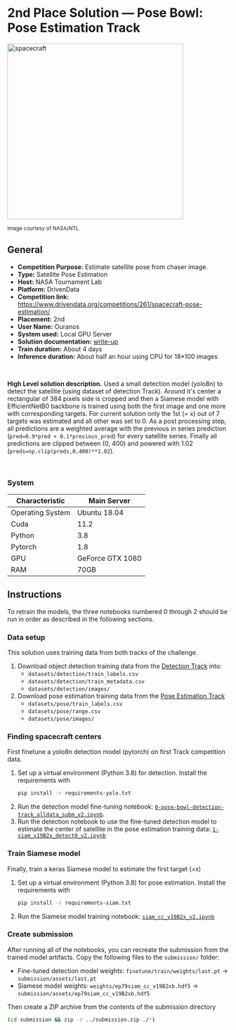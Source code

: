 # 2nd Place Solution — Pose Bowl: Pose Estimation Track

<img src="https://drivendata-public-assets.s3.amazonaws.com/pose-estimate-tile_.png" alt="spacecraft"  width=400/>

<small>Image courtesy of NASA/NTL</small>

## General

* **Competition Purpose:** Estimate satellite pose from chaser image.
* **Type:** Satellite Pose Estimation
* **Host:**  NASA Tournament Lab
* **Platform:** DrivenData
* **Competition link:** https://www.drivendata.org/competitions/261/spacecraft-pose-estimation/
* **Placement:** 2nd
* **User Name:** Ouranos
* **System used:** Local GPU Server
* **Solution documentation:** [write-up](./TKTKTK.pdf)
* **Train duration:** About 4 days
* **Inference duration:** About half an hour using CPU for 18*100 images

<br />

**High Level solution description.** Used a small detection model (yolo8n) to detect the satellite (using dataset of detection Track). Around it's center a rectangular of 384 pixels side is cropped and then a Siamese model with EfficientNetB0 backbone is trained using both the first image and one more with corresponding targets. For current solution only the 1st (= x) out of 7 targets was estimated and all other was set to 0. As a post processing step, all predictions are a weighted average with the previous in series prediction (`pred=0.9*pred + 0.1*previous_pred`) for every satellite series. Finally all predictions are clipped between (0, 400) and powered with 1.02 (`preds=np.clip(preds,0,400)**1.02`).


<br />


### System
| Characteristic   | Main Server      |
|------------------|------------------|
| Operating System | Ubuntu 18.04     |
| Cuda             | 11.2             |
| Python           | 3.8              |
| Pytorch          | 1.8              |
| GPU              | GeForce GTX 1080 |
| RAM              | 70GB             |

## Instructions

To retrain the models, the three notebooks numbered 0 through 2 should be run in order as described in the following sections.

### Data setup

This solution uses training data from both tracks of the challenge.

1. Download object detection training data from the [Detection Track](https://www.drivendata.org/competitions/260/spacecraft-detection/) into:
    - `datasets/detection/train_labels.csv`
    - `datasets/detection/train_metadata.csv`
    - `datasets/detection/images/`
2. Download pose estimation training data from the [Pose Estimation Track](https://www.drivendata.org/competitions/261/spacecraft-pose-estimation/)
    - `datasets/pose/train_labels.csv`
    - `datasets/pose/range.csv`
    - `datasets/pose/images/`

### Finding spacecraft centers

First finetune a yolo8n detection model (pytorch) on first Track competition data.

1. Set up a virtual environment (Python 3.8) for detection. Install the requirements with
    ```bash
    pip install -r requirements-yolo.txt
    ```
2. Run the detection model fine-tuning notebook: [`0-pose-bowl-detection-track_alldata_subm_v2.ipynb`](./0-pose-bowl-detection-track_alldata_subm_v2.ipynb).
3. Run the detection notebook to use the fine-tuned detection model to estimate the center of satellite in the pose estimation training data: [`1-siam_v19B2x_detect0_v2.ipynb`](./1-siam_v19B2x_detect0_v2.ipynb)

### Train Siamese model

Finally, train a keras Siamese model to estimate the first target (=x)

1. Set up a virtual environment (Python 3.8) for pose estimation. Install the requirements with
    ```bash
    pip install -r requirements-siam.txt
    ```
2. Run the Siamese model training notebook: [`siam_cc_v19B2x_v2.ipynb`](./2-siam_cc_v19B2x_v2.ipynb)

### Create submission

After running all of the notebooks, you can recreate the submission from the trained model artifacts. Copy the following files to the `submission/` folder:

- Fine-tuned detection model weights: `finetune/train/weights/last.pt` -> `submission/assets/last.pt`
- Siamese model weights: `weights/ep79siam_cc_v19B2xb.hdf5` -> `submission/assets/ep79siam_cc_v19B2xb.hdf5`

Then create a ZIP archive from the contents of the submission directory

```bash
(cd submission && zip -r ../submission.zip ./*)
```
